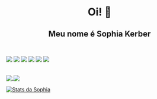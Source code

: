 <strong>
<h1 align="center"> Oi! 👋 </h1>
<h2 align="center">Meu nome é Sophia Kerber</h2>
</strong>

<br />

![](https://img.shields.io/badge/-Python-informational?style=flat&logo=python&logoColor=white&color=79DAFA)
![](https://img.shields.io/badge/-Java-informational?style=flat&logo=java&logoColor=white&color=79DAFA)
![](https://img.shields.io/badge/-Flutter-informational?style=flat&logo=flutter&logoColor=white&color=79DAFA)
![](https://img.shields.io/badge/-HTML-informational?style=flat&logo=html5&logoColor=white&color=79DAFA)
![](https://img.shields.io/badge/-CSS-informational?style=flat&logo=css3&logoColor=white&color=79DAFA)
![](https://img.shields.io/badge/-MySQL-informational?style=flat&logo=mySQL&logoColor=white&color=79DAFA)

<br />

<a href="https://github.com/sophiaks/TechWeb_Projeto1">
  <img align="center" src="https://github-readme-stats.vercel.app/api/pin/?username=sophiaks&repo=TechWeb_Projeto1" />
</a>

<a href="https://github.com/sophiaks/CamadaFisica">
  <img align="center" src="https://github-readme-stats.vercel.app/api/pin/?username=sophiaks&repo=CamadaFisica" />
</a>


[![Stats da Sophia](https://github-readme-stats.vercel.app/api?username=sophiaks&count_private=true&show_icons=true&theme=dracula)](https://github.com/sophiaks/github-readme-stats)
